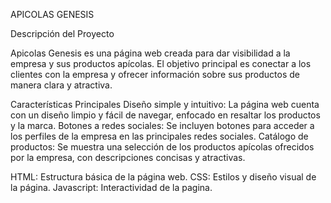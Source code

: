 APICOLAS GENESIS

Descripción del Proyecto

Apicolas Genesis es una página web creada para dar visibilidad a la empresa y sus productos apícolas. El objetivo principal es conectar a los clientes con la empresa y ofrecer información sobre sus productos de manera clara y atractiva.

Características Principales
Diseño simple y intuitivo: La página web cuenta con un diseño limpio y fácil de navegar, enfocado en resaltar los productos y la marca.
Botones a redes sociales: Se incluyen botones para acceder a los perfiles de la empresa en las principales redes sociales.
Catálogo de productos: Se muestra una selección de los productos apícolas ofrecidos por la empresa, con descripciones concisas y atractivas.

HTML: Estructura básica de la página web.
CSS: Estilos y diseño visual de la página.
Javascript: Interactividad de la pagina.

